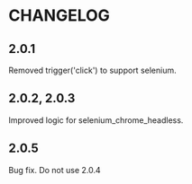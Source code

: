 # CHANGELOG

## 2.0.1
Removed trigger('click') to support selenium.

## 2.0.2, 2.0.3
Improved logic for selenium_chrome_headless.

## 2.0.5
Bug fix.  Do not use 2.0.4
